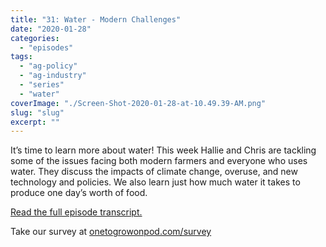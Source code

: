 ```yaml
---
title: "31: Water - Modern Challenges"
date: "2020-01-28"
categories: 
  - "episodes"
tags: 
  - "ag-policy"
  - "ag-industry"
  - "series"
  - "water"
coverImage: "./Screen-Shot-2020-01-28-at-10.49.39-AM.png"
slug: "slug"
excerpt: ""
---
```


It’s time to learn more about water! This week Hallie and Chris are tackling some of the issues facing both modern farmers and everyone who uses water. They discuss the impacts of climate change, overuse, and new technology and policies. We also learn just how much water it takes to produce one day’s worth of food.

[Read the full episode transcript.](https://www.onetogrowonpod.com/31-water-modern-challenges-2/)

Take our survey at [onetogrowonpod.com/survey](https://t.co/JMge7aCHE2?amp=1)
